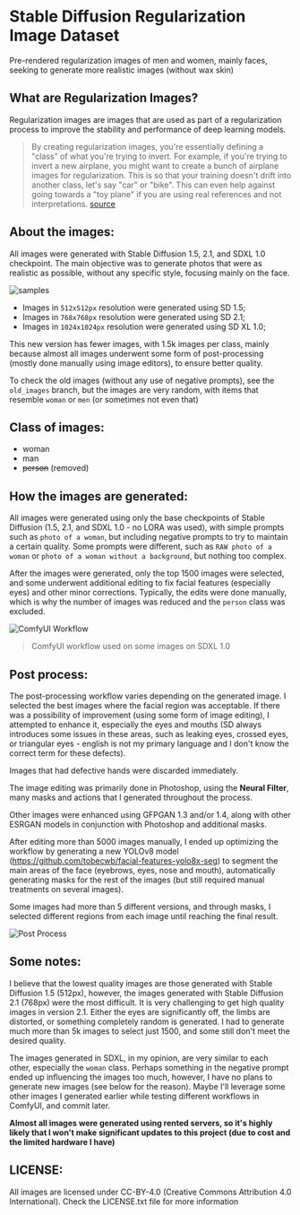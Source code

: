 # Stable Diffusion Regularization Image Dataset
Pre-rendered regularization images of men and women, mainly faces, seeking to generate more realistic images (without wax skin)

## What are Regularization Images?

Regularization images are images that are used as part of a regularization process to improve the stability and performance of deep learning models.

>By creating regularization images, you're essentially defining a "class" of what you're trying to invert. For example, if you're trying to invert a new airplane, you might want to create a bunch of airplane images for regularization. This is so that your training doesn't drift into another class, let's say "car" or "bike". This can even help against going towards a "toy plane" if you are using real references and not interpretations.
>[source](https://www.reddit.com/r/StableDiffusion/comments/xu1ill/comment/iqu81m7/?utm_source=share&utm_medium=web3x&utm_name=web3xcss&utm_term=1&utm_content=share_button)


## About the images:

All images were generated with Stable Diffusion 1.5, 2.1, and SDXL 1.0 checkpoint.
The main objective was to generate photos that were as realistic as possible, without any specific style, focusing mainly on the face.

![samples](https://raw.githubusercontent.com/tobecwb/stable-diffusion-regularization-images/assets/doc_assets/samples.jpg)

- Images in `512x512px` resolution were generated using SD 1.5;
- Images in `768x768px` resolution were generated using SD 2.1;
- Images in `1024x1024px` resolution were generated using SD XL 1.0;

This new version has fewer images, with 1.5k images per class, mainly because almost all images underwent some form of post-processing (mostly done manually using image editors), to ensure better quality.

To check the old images (without any use of negative prompts), see the `old_images` branch, but the images are very random, with items that resemble `woman` or `men` (or sometimes not even that)

## Class of images:
- woman
- man
- ~~person~~ (removed)


## How the images are generated:

All images were generated using only the base checkpoints of Stable Diffusion (1.5, 2.1, and SDXL 1.0 - no LORA was used), with simple prompts such as `photo of a woman`, but including negative prompts to try to maintain a certain quality.
Some prompts were different, such as `RAW photo of a woman` or `photo of a woman without a background`, but nothing too complex.

After the images were generated, only the top 1500 images were selected, and some underwent additional editing to fix facial features (especially eyes) and other minor corrections.
Typically, the edits were done manually, which is why the number of images was reduced and the `person` class was excluded.

![ComfyUI Workflow](https://raw.githubusercontent.com/tobecwb/stable-diffusion-regularization-images/assets/doc_assets/comfyui.png)
> ComfyUI workflow used on some images on SDXL 1.0

## Post process:

The post-processing workflow varies depending on the generated image. I selected the best images where the facial region was acceptable. If there was a possibility of improvement (using some form of image editing), I attempted to enhance it, especially the eyes and mouths (SD always introduces some issues in these areas, such as leaking eyes, crossed eyes, or triangular eyes - english is not my primary language and I don't know the correct term for these defects).

Images that had defective hands were discarded immediately.

The image editing was primarily done in Photoshop, using the **Neural Filter**, many masks and actions that I generated throughout the process.

Other images were enhanced using GFPGAN 1.3 and/or 1.4, along with other ESRGAN models in conjunction with Photoshop and additional masks.

After editing more than 5000 images manually, I ended up optimizing the workflow by generating a new YOLOv8 model (https://github.com/tobecwb/facial-features-yolo8x-seg) to segment the main areas of the face (eyebrows, eyes, nose and mouth), automatically generating masks for the rest of the images (but still required manual treatments on several images).

Some images had more than 5 different versions, and through masks, I selected different regions from each image until reaching the final result.

![Post Process](https://raw.githubusercontent.com/tobecwb/stable-diffusion-regularization-images/assets/doc_assets/edit.gif)

## Some notes:

I believe that the lowest quality images are those generated with Stable Diffusion 1.5 (512px), however, the images generated with Stable Diffusion 2.1 (768px) were the most difficult.
It is very challenging to get high quality images in version 2.1. Either the eyes are significantly off, the limbs are distorted, or something completely random is generated.
I had to generate much more than 5k images to select just 1500, and some still don't meet the desired quality.

The images generated in SDXL, in my opinion, are very similar to each other, especially the `woman` class.
Perhaps something in the negative prompt ended up influencing the images too much, however, I have no plans to generate new images (see below for the reason).
Maybe I'll leverage some other images I generated earlier while testing different workflows in ComfyUI, and commit later.

**Almost all images were generated using rented servers, so it's highly likely that I won't make significant updates to this project (due to cost and the limited hardware I have)**

## LICENSE:

All images are licensed under CC-BY-4.0 (Creative Commons Attribution 4.0 International).
Check the LICENSE.txt file for more information